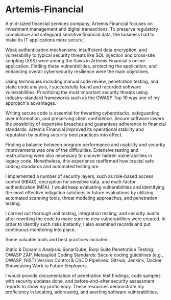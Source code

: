 # Artemis-Financial

A mid-sized financial services company, Artemis Financial focuses on investment management and digital transactions. To preserve regulatory compliance and safeguard sensitive financial data, the business had to make its IT applications more secure.


Weak authentication mechanisms, insufficient data encryption, and vulnerability to typical security threats like SQL injection and cross-site scripting (XSS) were among the flaws in Artemis Financial's online application. Finding these vulnerabilities, protecting the application, and enhancing overall cybersecurity resilience were the main objectives.

Using techniques including manual code review, penetration testing, and static code analysis, I successfully found and recorded software vulnerabilities. Prioritizing the most important security threats using industry-standard frameworks such as the OWASP Top 10 was one of my approach's advantages.

Writing secure code is essential for thwarting cyberattacks, safeguarding user information, and preserving client confidence.  Secure software lowers the possibility of expensive breaches and guarantees adherence to financial standards.  Artemis Financial improved its operational stability and reputation by putting security best practices into effect.

Finding a balance between program performance and usability and security improvements was one of the difficulties.  Extensive testing and restructuring were also necessary to uncover hidden vulnerabilities in legacy code.  Nonetheless, this experience reaffirmed how crucial safe coding standards and automated testing are.

I implemented a number of security layers, such as role-based access control (RBAC), encryption for sensitive data, and multi-factor authentication (MFA).  I would keep evaluating vulnerabilities and identifying the most effective mitigation solutions in future evaluations by utilizing automated scanning tools, threat modeling approaches, and penetration testing.

I carried out thorough unit testing, integration testing, and security audits after rewriting the code to make sure no new vulnerabilities were created.  In order to identify such risks instantly, I also examined records and put continuous monitoring into place.

Some valuable tools and best practices included:

Static & Dynamic Analysis: SonarQube, Burp Suite
Penetration Testing: OWASP ZAP, Metasploit
Coding Standards: Secure coding guidelines (e.g., OWASP, NIST)
Version Control & CI/CD Pipelines: GitHub, Jenkins, Docker
Showcasing Work to Future Employers.

I would provide documentation of penetration test findings, code samples with security updates done, and before-and-after security assessment reports to show my proficiency.  These resources demonstrate my proficiency in locating, addressing, and averting software vulnerabilities.


